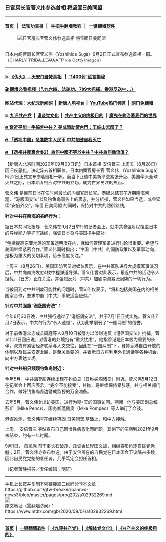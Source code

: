 ### 日官房长官菅义伟参选首相 将坚固日美同盟
------------------------

#### [首页](https://github.com/gfw-breaker/banned-news3/blob/master/README.md) &nbsp;&nbsp;|&nbsp;&nbsp; [法轮功真相](https://github.com/begood0513/basic/blob/master/README.md)  &nbsp;&nbsp;|&nbsp;&nbsp; [手把手翻墙教程](https://github.com/gfw-breaker/guides/wiki)  &nbsp;&nbsp;|&nbsp;&nbsp; [一键翻墙软件](https://github.com/gfw-breaker/nogfw/blob/master/README.md)  



<div><div class="featured_image">
 <figure>
  <img alt="日官房长官菅义伟参选首相 将坚固日美同盟" src="https://i.ntdtv.com/assets/uploads/2020/09/GettyImages-1228306953-800x450.jpg"/>
 </figure><br/>
 <span class="caption">
  日本内阁官房长官菅义伟（Yoshihide Suga）9月2日正式宣布参选首相一职。（CHARLY TRIBALLEAU/AFP via Getty Images）
 </span>
</div>
</div><hr/>

#### 💥 [《伪火》 - 天安门自焚真相 ](http://141.164.51.119:10000/videos/blog/weihuo.html)&nbsp; |&nbsp; [“1400例”谎言揭秘  ](http://141.164.51.119:10000/videos/blog/jiexi1400.html)

#### [ 🎬  翻墙必看视频（八九六四、法轮功、709大抓捕、香港反送中 ...）](https://github.com/gfw-breaker/links/blob/master/banned.md)

#### 网站代理：[大纪元新闻网](http://167.172.10.89:10080/gb/) &nbsp;|&nbsp; [新唐人电视台](http://167.172.10.89:8808/gb/)  &nbsp;|&nbsp; [YouTube热门频道](http://158.247.203.241/youtube.html) &nbsp;|&nbsp; [网门免翻墙](http://158.247.203.241:11000/show.aspx?name=ogHome)

#### 💥 [九评共产党](http://141.164.51.119:10000/videos/res/jiuping/)&nbsp; |&nbsp; [漫谈党文化](http://141.164.51.119:10000/videos/res/mtdwh/)&nbsp; |&nbsp; [共产主义的终极目的](http://141.164.51.119:10000/videos/res/zjmd/)&nbsp; |&nbsp; [魔鬼在統治著我們的世界](http://141.164.51.119:10000/videos/res/TheSpecter/)  

#### [ 🔥  習近平能一手搞垮中共？ 美或暗助習內鬥；王岐山怎麼了？](http://141.164.51.119:10000/videos/news/epoch02.html)

#### [ 🔥  「透视中国」急推数字人民币 中共加速自我灭亡](http://141.164.51.119:10000/videos/news/don01.html)

#### [ 🔥  【透視共產黨合集2】為何中國不等於中共？中共為何像流氓？](http://141.164.51.119:10000/videos/news/../res/detox/index.html)

<div><div class="post_content" itemprop="articleBody">
 <p>
  【新唐人北京时间2020年09月03日讯】
  <ok href="https://www.ntdtv.com/gb/日本首相.htm">
   日本首相
  </ok>
  <ok href="https://www.ntdtv.com/gb/安倍晋三.htm">
   安倍晋三
  </ok>
  上周五（8月28日）因旧疾恶化，决定辞去首相职位。日本内阁官房长官
  <ok href="https://www.ntdtv.com/gb/菅义伟.htm">
   菅义伟
  </ok>
  （Yoshihide Suga）9月2日正式宣布参选首相一职。而当下正值中美新冷战紧张升级、美国牵头全球灭共之际，日本新首相应对中共的立场，成为世界关注的焦点。
 </p>
 <p>
  <ok href="https://www.ntdtv.com/gb/菅义伟.htm">
   菅义伟
  </ok>
  是目前日本在任时间最长的内阁官房长官。港媒总结其在近期南海问题、“港版国安法”以及钓鱼岛事务上的表态，并分析指，菅义伟如果当选，或会延续“安倍外交”，牢固
  <ok href="https://www.ntdtv.com/gb/日美同盟.htm">
   日美同盟
  </ok>
  的同时，保持对中共的防御路线。
 </p>
 <p>
  <strong>
   针对中共在南海的挑衅行为：
  </strong>
 </p>
 <p>
  据日本共同社报导，菅义伟在9月2日举行的记者会上，就中共增强射程覆盖日本的导弹能力等扩军路线，强调日本将与美国携手应对。
 </p>
 <p>
  “包括提高东亚地区的军备透明度在内，就如何管理军备进行讨论很重要。希望与美国继续紧密合作。”菅义伟同时指出：“中国（中共）的国防政策以及军事动向，是极为重大的关切事项，给予高度关注。”
 </p>
 <p>
  上周三（8月26日），美国国防官员对媒体表示，在中共军队进行大规模军事演习后，中共向南海发射4枚中程弹道导弹。菅义伟曾对此表示，最近中共的活动令人担忧，（日方）正在关注，并强烈反对（中共）加剧南海紧张局势的一切行为。
 </p>
 <p>
  当被问到对中共制裁可能性的问题时，菅义伟仅表示，“将和包括美国在内的相关国家合作，要求中国（中共）采取适当应对。”
 </p>
 <p>
  <strong>
   针对中共强施“港版国安法”：
  </strong>
 </p>
 <p>
  今年6月30日晚，中共强行通过了“港版国安法”，并于7月1日正式实施。菅义伟7月2日表示，中共的行为“令人遗憾”，认为此举削弱了“一国两制”的信誉。
 </p>
 <p>
  对于前香港众志成员周庭等人8月10日被警方以涉嫌违反《港区国安法》拘捕，菅义伟11日回应说，对香港的处境抱有“重大忧虑”。他指香港是日本极为重要的伙伴，双方有紧密经济联系与人文交往，因此在“一国两制”下，维持香港自由开放的体制以及民主安定发展，是至关重要的，并表示日方将利用外长通话等各种机会，向中方表达立场。
 </p>
 <p>
  <strong>
   针对中共船只频现钓鱼岛附近：
  </strong>
 </p>
 <p>
  今年5月，中共海警船连续出现在钓鱼岛（日称尖阁诸岛）附近。菅义伟5月12日在记者会上回应表示，“完全不能接受”，并称，将继续保持紧张感，并与相关部门合作，做好钓鱼岛周边警戒监视的万全准备。
 </p>
 <p>
  去年5月，菅义伟曾出访美国，进行为期4天的国事访问。期间，他与美国副总统彭斯（Mike Pence）、国务卿蓬佩奥（Mike Pompeo）等人举行了会谈。
 </p>
 <p>
  港媒推测，菅义伟将在继续巩固
  <ok href="https://www.ntdtv.com/gb/日美同盟.htm">
   日美同盟
  </ok>
  基础上，和中方接触。
 </p>
 <p>
  上周，
  <ok href="https://www.ntdtv.com/gb/安倍晋三.htm">
   安倍晋三
  </ok>
  突然宣布自己因慢性病恶化而辞职。其剩下的任期到2021年9月末结束，约有一年时间。
 </p>
 <p>
  9月1日，
  <ok href="https://www.ntdtv.com/gb/自民党.htm">
   自民党
  </ok>
  前干事长石破茂、政调会长岸田文雄，相继宣布角逐自民党党魁；2日，菅义伟亦宣布参选。由于安倍所在的自民党在日本国会下议院占多数，因此自民党党魁的继任者，几乎笃定会担任首相。
 </p>
 <p>
  （记者萧静报导／责任编辑：明轩）
 </p>
 <div class="single_ad">
 </div>
</div>
</div>
<hr/>
手机上长按并复制下列链接或二维码分享本文章：<br/>
https://github.com/gfw-breaker/banned-news3/blob/master/pages/prog202/a102932269.md <br/>
<a href='https://github.com/gfw-breaker/banned-news3/blob/master/pages/prog202/a102932269.md'><img src='https://github.com/gfw-breaker/banned-news3/blob/master/pages/prog202/a102932269.md.png'/></a> <br/>
原文地址（需翻墙访问）：https://www.ntdtv.com/gb/2020/09/02/a102932269.html


------------------------
#### [首页](https://github.com/gfw-breaker/banned-news3/blob/master/README.md) &nbsp;|&nbsp; [一键翻墙软件](https://github.com/gfw-breaker/nogfw/blob/master/README.md) &nbsp;| [《九评共产党》](https://github.com/gfw-breaker/9ping.md/blob/master/README.md#九评之一评共产党是什么) | [《解体党文化》](https://github.com/gfw-breaker/jtdwh.md/blob/master/README.md) | [《共产主义的终极目的》](https://github.com/gfw-breaker/gczydzjmd.md/blob/master/README.md)


<img src='http://gfw-breaker.win/banned-news3/pages/prog202/a102932269.md' width='0px' height='0px'/>